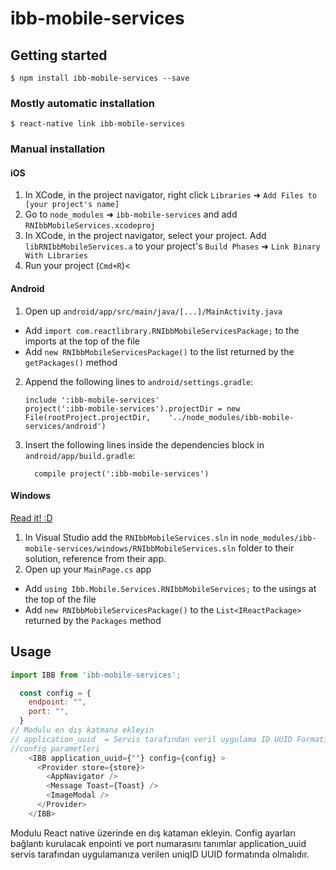 # ibb-mobile-services

## Getting started

`$ npm install ibb-mobile-services --save`

### Mostly automatic installation

`$ react-native link ibb-mobile-services`

### Manual installation

#### iOS

1. In XCode, in the project navigator, right click `Libraries` ➜ `Add Files to [your project's name]`
2. Go to `node_modules` ➜ `ibb-mobile-services` and add `RNIbbMobileServices.xcodeproj`
3. In XCode, in the project navigator, select your project. Add `libRNIbbMobileServices.a` to your project's `Build Phases` ➜ `Link Binary With Libraries`
4. Run your project (`Cmd+R`)<

#### Android

1. Open up `android/app/src/main/java/[...]/MainActivity.java`

- Add `import com.reactlibrary.RNIbbMobileServicesPackage;` to the imports at the top of the file
- Add `new RNIbbMobileServicesPackage()` to the list returned by the `getPackages()` method

2. Append the following lines to `android/settings.gradle`:
   ```
   include ':ibb-mobile-services'
   project(':ibb-mobile-services').projectDir = new File(rootProject.projectDir, 	'../node_modules/ibb-mobile-services/android')
   ```
3. Insert the following lines inside the dependencies block in `android/app/build.gradle`:
   ```
     compile project(':ibb-mobile-services')
   ```

#### Windows

[Read it! :D](https://github.com/ReactWindows/react-native)

1. In Visual Studio add the `RNIbbMobileServices.sln` in `node_modules/ibb-mobile-services/windows/RNIbbMobileServices.sln` folder to their solution, reference from their app.
2. Open up your `MainPage.cs` app

- Add `using Ibb.Mobile.Services.RNIbbMobileServices;` to the usings at the top of the file
- Add `new RNIbbMobileServicesPackage()` to the `List<IReactPackage>` returned by the `Packages` method

## Usage

```javascript
import IBB from 'ibb-mobile-services';

  const config = {
    endpoint: "",
    port: "",
  }
// Modulu en dış katmana ekleyin
// application_uuid  = Servis tarafından veril uygulama ID UUID Formatında
//config parametleri
	<IBB application_uuid={""} config={config} >
      <Provider store={store}>
        <AppNavigator />
        <Message Toast={Toast} />
        <ImageModal />
      </Provider>
    </IBB>
```

Modulu React native üzerinde en dış kataman ekleyin.
Config ayarları bağlantı kurulacak enpointi ve port numarasını tanımlar
application_uuid servis tarafından uygulamanıza verilen uniqID UUID formatında olmalıdır.
